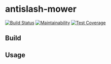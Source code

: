 # antislash-mower

[![Build Status](https://travis-ci.org/grm/antislash-mower.svg?branch=master)](https://travis-ci.org/grm/antislash-mower)
[![Maintainability](https://api.codeclimate.com/v1/badges/7e05c98c6ba538260db9/maintainability)](https://codeclimate.com/github/grm/antislash-mower/maintainability)
[![Test Coverage](https://api.codeclimate.com/v1/badges/7e05c98c6ba538260db9/test_coverage)](https://codeclimate.com/github/grm/antislash-mower/test_coverage)

## Build

## Usage
